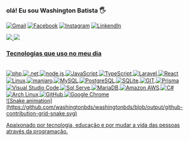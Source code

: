 ### olá! Eu sou Washington Batista 🖐

[![Gmail](https://img.shields.io/badge/Gmail-D14836?style=for-the-badge&logo=gmail&logoColor=white)](https://mail.google.com/mail/u/0/?tab=rm&ogbl#inbox)
[![Facebook](https://img.shields.io/badge/Facebook-1877F2?style=for-the-badge&logo=facebook&logoColor=white)](https://www.facebook.com/washington.batista.543)
[![Instagram](https://img.shields.io/badge/Instagram-E4405F?style=for-the-badge&logo=instagram&logoColor=white)](https://www.instagram.com/washington_b14/?hl=es)
[![LinkendIn](https://img.shields.io/badge/LinkedIn-0077B5?style=for-the-badge&logo=linkedin&logoColor=white)](https://www.linkedin.com/in/washington-batista-620a8824b/)


<div>
<a href="https://github.com/washingtonbds">
<img height="180em" src="https://github-readme-stats.vercel.app/api/top-langs/?username=washingtonbds&layout=compact&langs_count=7&theme=dracula"/>
<img height="180em" src="https://github-readme-stats.vercel.app/api?username=washingtonbds&show_icons=true&theme=dracula&include_all_commits=true&count_private=true"/>
</div>


### Tecnologias que uso no meu dia

<div style="display: incline_block"><br/>
  <img align="center" alt="php" src="https://img.shields.io/badge/PHP-777BB4?style=for-the-badge&logo=php&logoColor=white" />
  <img align="center" alt=".net" src="https://img.shields.io/badge/.NET-5C2D91?style=for-the-badge&logo=.net&logoColor=white" />
  <img align="center" alt="node.js" src="https://img.shields.io/badge/Node.js-43853D?style=for-the-badge&logo=node.js&logoColor=white" />
  <img align="center" alt="JavaScript" src="https://img.shields.io/badge/JavaScript-F7DF1E?style=for-the-badge&logo=javascript&logoColor=black" />
  <img align="center" alt="TypeScript" src="https://img.shields.io/badge/TypeScript-007ACC?style=for-the-badge&logo=typescript&logoColor=white" />
  <img align="center" alt="Laravel" src="https://img.shields.io/badge/Laravel-FF2D20?style=for-the-badge&logo=laravel&logoColor=white" />
  <img align="center" alt="React" src="https://img.shields.io/badge/React-20232A?style=for-the-badge&logo=react&logoColor=61DAFB" />
  <img align="center" alt="Linux" src="https://img.shields.io/badge/Linux-FCC624?style=for-the-badge&logo=linux&logoColor=black" />
  <img align="center" alt="manjaro" src="https://img.shields.io/badge/manjaro-35BF5C?style=for-the-badge&logo=manjaro&logoColor=white" />
  <img align="center" alt="MySQL" src="https://img.shields.io/badge/MySQL-00000F?style=for-the-badge&logo=mysql&logoColor=white" />
  <img align="center" alt="PostgreSQL" src="https://img.shields.io/badge/PostgreSQL-316192?style=for-the-badge&logo=postgresql&logoColor=white" />
  <img align="center" alt="SQLite" src="https://img.shields.io/badge/SQLite-07405E?style=for-the-badge&logo=sqlite&logoColor=white" />
  <img align="center" alt="GIT" src="https://img.shields.io/badge/GIT-E44C30?style=for-the-badge&logo=git&logoColor=white" />
  <img align="center" alt="Prisma" src="https://img.shields.io/badge/Prisma-3982CE?style=for-the-badge&logo=Prisma&logoColor=white" />
  <img align="center" alt="Visual Studio Code" src="https://img.shields.io/badge/Visual_Studio_Code-0078D4?style=for-the-badge&logo=visual%20studio%20code&logoColor=white" />
   <img align="center" alt="Sql Serve" src="https://img.shields.io/badge/Microsoft%20SQL%20Server-CC2927?style=for-the-badge&logo=microsoft%20sql%20server&logoColor=white" />
  <img align="center" alt="MariaDB" src="https://img.shields.io/badge/MariaDB-003545?style=for-the-badge&logo=mariadb&logoColor=white" />
  <img align="center" alt="Amazon AWS" src="https://img.shields.io/badge/Amazon_AWS-FF9900?style=for-the-badge&logo=amazonaws&logoColor=white" />
  <img align="center" alt="C#" src="https://img.shields.io/badge/C%23-239120?style=for-the-badge&logo=c-sharp&logoColor=white" />
  <img align="center" alt="Arch Linux" src="https://img.shields.io/badge/Arch_Linux-1793D1?style=for-the-badge&logo=arch-linux&logoColor=white" />
  <img align="center" alt="GitHub" src="https://img.shields.io/badge/GitHub-100000?style=for-the-badge&logo=github&logoColor=white" />
   <img align="center" alt="Google Chrome" src="https://img.shields.io/badge/Google_chrome-4285F4?style=for-the-badge&logo=Google-chrome&logoColor=white" />
</div>
<div>
  ![Snake animation](https://github.com/washingtonbds/washingtonbds/blob/output/github-contribution-grid-snake.svg)
</div>

Apaixonado por tecnologia, educação e por mudar a vida das pessoas através da programação.

